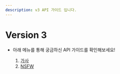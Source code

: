 ```yaml
---
description: v3 API 가이드 입니다.
---
```


# Version 3

* 아래 메뉴를 통해 궁금하신 API 가이드를 확인해보세요!

  1. [가사](https://docs.mora-bot.kr/api/guide/version3/%EA%B0%80%EC%82%AC)
  2. [NSFW](https://docs.mora-bot.kr/api/guide/version3/NSFW)
